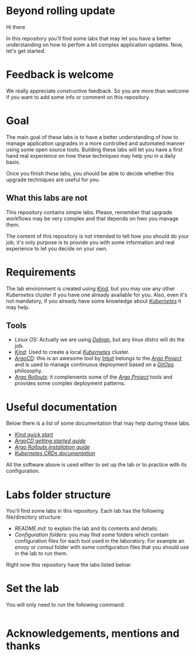 # Beyond rolling update

Hi there

In this repository you'll find some labs that may let you have a better understanding on how to perfom a bit complex application updates.
Now, let's get started.

# Feedback is welcome

We really appreciate constructive feedback. So you are more than welcome if you want to add some info or comment on this repository.

# Goal

The main goal of these labs is to have a better understanding of how to manage application upgrades in a more controlled and automated manner using some open source tools.
Building these labs will let you have a first hand real experience on how these techniques may help you in a daily basis.

Once you finish these labs, you should be able to decide whether this upgrade techniques are useful for you.

## What this labs are not

This repository contains simple labs.
Please, remember that upgrade workflows may be very complex and that depends on hwo you manage them.

The content of this repository is not intended to tell how you should do your job; it's only purpose is to provide you with some information and real experience to let you decide on your own.

# Requirements

The lab environment is created using _[Kind](https://kind.sigs.k8s.io/)_, but you may use any other _Kubernetes_ cluster if you have one already available for you.
Also, even it's not mandatory, if you already have some knowledge about _[Kubernetes](https://kubernetes.io/)_ it may help.

## Tools

* _Linux OS:_ Actually we are using _[Debian](https://www.debian.org/)_, but any linux distro will do the job.
* _[Kind](https://kind.sigs.k8s.io):_ Used to create a local _[Kubernetes](https://kubernetes.io/)_ cluster.
* _[ArgoCD](https://argoproj.github.io/argo-cd/):_ this is an awesome tool by _[Intuit](https://opensource.intuit.com/app/intuit-open-source/open-source)_ belongs to the _[Argo Project](https://argoproj.github.io/)_ and is used to manage continuous deployment based on a _[GitOps](https://www.gitops.tech/)_ philosophy.
* _[Argo Rollouts](https://argoproj.github.io/argo-rollouts/):_ it complements some of the _[Argo Project](https://argoproj.github.io/)_ tools and provides some complex deployment patterns.

# Useful documentation

Below there is a list of some documentation that may help during these labs.

* _[Kind quick start](https://kind.sigs.k8s.io/docs/user/quick-start/)_
* _[ArgoCD getting started guide](https://argoproj.github.io/argo-cd/getting_started/)_
* _[Argo Rollouts installation guide](https://argoproj.github.io/argo-rollouts/installation/)_
* _[Kubernetes CRDs documentation](https://kubernetes.io/docs/tasks/extend-kubernetes/custom-resources/custom-resource-definitions/)_

All the software above is used either to set up the lab or to practice with its configuration.

# Labs folder structure

You'll find some labs in this repository. Each lab has the following file/directory structure:

* _README.md_: to explain the lab and its contents and details.
* _Configuration folders_: you may find some folders which contain configuration files for each tool used in the laboratory. For example an _envoy_ or _consul_ folder with some configuration files that you should use in the lab to run them.

Right now this repository have the labs listed below:


# Set the lab

You will only need to run the following command:

``` bash
```


# Acknowledgements, mentions and thanks

